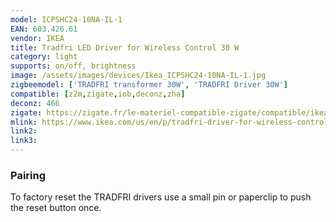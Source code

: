 ```yaml
---
model: ICPSHC24-10NA-IL-1
EAN: 603.426.61
vendor: IKEA
title: Tradfri LED Driver for Wireless Control 30 W
category: light
supports: on/off, brightness
image: /assets/images/devices/Ikea_ICPSHC24-10NA-IL-1.jpg
zigbeemodel: ['TRADFRI transformer 30W', 'TRADFRI Driver 30W']
compatible: [z2m,zigate,iob,deconz,zha]
deconz: 466
zigate: https://zigate.fr/le-materiel-compatible-zigate/compatible/ikeatradfritransformateurlectriqueconnect
mlink: https://www.ikea.com/us/en/p/tradfri-driver-for-wireless-control-gray-60342661/
link2: 
link3: 
---
```


### Pairing
To factory reset the TRADFRI drivers use a small pin or paperclip to push the reset button once.
